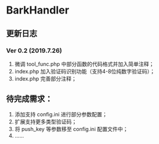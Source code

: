 # BarkHandler

## 更新日志
### Ver 0.2 (2019.7.26)
1. 微调 tool_func.php 中部分函数的代码格式并加入简单注释；
2. index.php 加入验证码识别功能（支持4-8位纯数字验证码）；
3. index.php 完善部分注释；

## 待完成需求：
1. 添加支持 config.ini 进行部分参数配置；
2. 扩展支持更多类型验证码；
3. 将 push_key 等参数移至 config.ini 配置文件中；
4. ......

